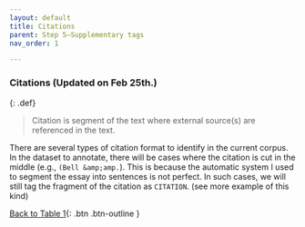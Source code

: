 ```yaml
---
layout: default
title: Citations
parent: Step 5–Supplementary tags
nav_order: 1

---
```


### Citations (Updated on Feb 25th.)

{: .def}
> Citation is segment of the text where external source(s) are referenced in the text. 

There are several types of citation format to identify in the current corpus. 
In the dataset to annotate, there will be cases where the citation is cut in the middle (e.g., `(Bell &amp;amp.`). 
This is because the automatic system I used to segment the essay into sentences is not perfect. 
In such cases, we will still tag the fragment of the citation as `CITATION`. (see more example of this kind)


[Back to Table 1](index.md#table-1-categories-of-engagement-moves){: .btn .btn-outline }